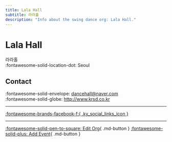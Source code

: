 ```yaml
---
title: Lala Hall
subtitle: 라라홀
description: "Info about the swing dance org: Lala Hall."
---
```


# Lala Hall

라라홀  
:fontawesome-solid-location-dot: Seoul  


## Contact

:fontawesome-solid-envelope: <dancehall@naver.com>  
:fontawesome-solid-globe: <http://www.krsd.co.kr>  

---

 [:fontawesome-brands-facebook-f:{ .ky_social_links_icon }](https://www.facebook.com/lalahallswing)

---

[:fontawesome-solid-pen-to-square: Edit Org](https://github.com/swingdance/orgs/issues/new?assignees=&labels=update+org&projects=&template=03-update_entity.yml&title=Update%20Org%3A%20ko_KR%20%E2%80%A2%20Lala%20Hall&region=ko_KR&id=lala-hall&name=Lala%20Hall){ .md-button } [:fontawesome-solid-plus: Add Event](https://github.com/swingdance/events/issues/new?assignees=&labels=add+event&projects=&template=02-add_entity.yml&title=Add%20Event%3A%20ko_KR%20%E2%80%A2%20%3CName%3E&region=ko_KR&province=Seoul&city=Seoul&org_id=lala-hall){ .md-button }

